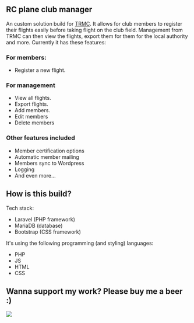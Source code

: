 ## RC plane club manager

An custom solution build for [TRMC](https://trmc.nl). It allows for club members to register their flights easily before taking flight on the club field. Management from TRMC can then view the flights, export them for them for the local authority and more. Currently it has these features:

### For members:
- Register a new flight.

### For management
- View all flights.
- Export flights.
- Add members.
- Edit members
- Delete members

### Other features included
- Member certification options
- Automatic member mailing
- Members sync to Wordpress
- Logging
- And even more...

## How is this build?
Tech stack:
- Laravel (PHP framework)
- MariaDB (database)
- Bootstrap (CSS framework)

It's using the following programming (and styling) languages:
- PHP
- JS
- HTML
- CSS

## Wanna support my work? Please buy me a beer :)
<a href="https://www.buymeacoffee.com/kelvincodes"><img src="https://img.buymeacoffee.com/button-api/?text=Buy me a beer&emoji=😄&slug=kelvincodes&button_colour=5F7FFF&font_colour=ffffff&font_family=Cookie&outline_colour=000000&coffee_colour=FFDD00" /></a>

